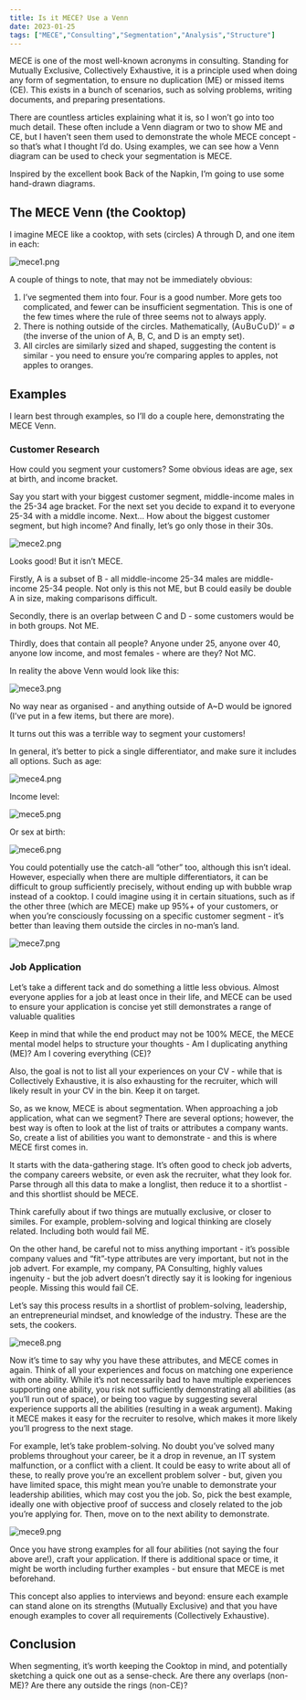```yaml
---
title: Is it MECE? Use a Venn
date: 2023-01-25
tags: ["MECE","Consulting","Segmentation","Analysis","Structure"]
---
```

MECE is one of the most well-known acronyms in consulting. Standing for Mutually Exclusive, Collectively Exhaustive, it is a principle used when doing any form of segmentation, to ensure no duplication (ME) or missed items (CE). This exists in a bunch of scenarios, such as solving problems, writing documents, and preparing presentations.

There are countless articles explaining what it is, so I won’t go into too much detail. These often include a Venn diagram or two to show ME and CE, but I haven’t seen them used to demonstrate the whole MECE concept - so that’s what I thought I’d do. Using examples, we can see how a Venn diagram can be used to check your segmentation is MECE.

Inspired by the excellent book Back of the Napkin, I’m going to use some hand-drawn diagrams.

## The MECE Venn (the Cooktop)

I imagine MECE like a cooktop, with sets (circles) A through D, and one item in each:

![mece1.png](/images/old/mece1.png)

A couple of things to note, that may not be immediately obvious:

1. I’ve segmented them into four. Four is a good number. More gets too complicated, and fewer can be insufficient segmentation. This is one of the few times where the rule of three seems not to always apply.
2. There is nothing outside of the circles. Mathematically, (A∪B∪C∪D)’ = ∅ (the inverse of the union of A, B, C, and D is an empty set).
3. All circles are similarly sized and shaped, suggesting the content is similar - you need to ensure you’re comparing apples to apples, not apples to oranges.

## Examples

I learn best through examples, so I’ll do a couple here, demonstrating the MECE Venn.

### Customer Research

How could you segment your customers? Some obvious ideas are age, sex at birth, and income bracket.

Say you start with your biggest customer segment, middle-income males in the 25-34 age bracket. For the next set you decide to expand it to everyone 25-34 with a middle income. Next… How about the biggest customer segment, but high income? And finally, let’s go only those in their 30s.

![mece2.png](/images/old/mece2.png)

Looks good! But it isn’t MECE.

Firstly, A is a subset of B - all middle-income 25-34 males are middle-income 25-34 people. Not only is this not ME, but B could easily be double A in size, making comparisons difficult.

Secondly, there is an overlap between C and D - some customers would be in both groups. Not ME.

Thirdly, does that contain all people? Anyone under 25, anyone over 40, anyone low income, and most females - where are they? Not MC.

In reality the above Venn would look like this:

![mece3.png](/images/old/mece3.png)

No way near as organised - and anything outside of A~D would be ignored (I’ve put in a few items, but there are more).

It turns out this was a terrible way to segment your customers!

In general, it’s better to pick a single differentiator, and make sure it includes all options. Such as age:

![mece4.png](/images/old/mece4.png)

Income level:

![mece5.png](/images/old/mece5.png)

Or sex at birth:

![mece6.png](/images/old/mece6.png)

You could potentially use the catch-all “other” too, although this isn’t ideal. However, especially when there are multiple differentiators, it can be difficult to group sufficiently precisely, without ending up with bubble wrap instead of a cooktop. I could imagine using it in certain situations, such as if the other three (which are MECE) make up 95%+ of your customers, or when you’re consciously focussing on a specific customer segment - it’s better than leaving them outside the circles in no-man’s land.

![mece7.png](/images/old/mece7.png)

### Job Application

Let’s take a different tack and do something a little less obvious. Almost everyone applies for a job at least once in their life, and MECE can be used to ensure your application is concise yet still demonstrates a range of valuable qualities

Keep in mind that while the end product may not be 100% MECE, the MECE mental model helps to structure your thoughts - Am I duplicating anything (ME)? Am I covering everything (CE)?

Also, the goal is not to list all your experiences on your CV - while that is Collectively Exhaustive, it is also exhausting for the recruiter, which will likely result in your CV in the bin. Keep it on target.

So, as we know, MECE is about segmentation. When approaching a job application, what can we segment? There are several options; however, the best way is often to look at the list of traits or attributes a company wants. So, create a list of abilities you want to demonstrate - and this is where MECE first comes in.

It starts with the data-gathering stage. It’s often good to check job adverts, the company careers website, or even ask the recruiter, what they look for. Parse through all this data to make a longlist, then reduce it to a shortlist - and this shortlist should be MECE.

Think carefully about if two things are mutually exclusive, or closer to similes. For example, problem-solving and logical thinking are closely related. Including both would fail ME.

On the other hand, be careful not to miss anything important - it’s possible company values and “fit”-type attributes are very important, but not in the job advert. For example, my company, PA Consulting, highly values ingenuity - but the job advert doesn’t directly say it is looking for ingenious people. Missing this would fail CE.

Let’s say this process results in a shortlist of problem-solving, leadership, an entrepreneurial mindset, and knowledge of the industry. These are the sets, the cookers.

![mece8.png](/images/old/mece8.png)

Now it’s time to say why you have these attributes, and MECE comes in again. Think of all your experiences and focus on matching one experience with one ability. While it’s not necessarily bad to have multiple experiences supporting one ability, you risk not sufficiently demonstrating all abilities (as you’ll run out of space), or being too vague by suggesting several experience supports all the abilities (resulting in a weak argument). Making it MECE makes it easy for the recruiter to resolve, which makes it more likely you’ll progress to the next stage.

For example, let’s take problem-solving. No doubt you’ve solved many problems throughout your career, be it a drop in revenue, an IT system malfunction, or a conflict with a client. It could be easy to write about all of these, to really prove you’re an excellent problem solver - but, given you have limited space, this might mean you’re unable to demonstrate your leadership abilities, which may cost you the job. So, pick the best example, ideally one with objective proof of success and closely related to the job you’re applying for. Then, move on to the next ability to demonstrate.

![mece9.png](/images/old/mece9.png)

Once you have strong examples for all four abilities (not saying the four above are!), craft your application. If there is additional space or time, it might be worth including further examples - but ensure that MECE is met beforehand.

This concept also applies to interviews and beyond: ensure each example can stand alone on its strengths (Mutually Exclusive) and that you have enough examples to cover all requirements (Collectively Exhaustive).

## Conclusion

When segmenting, it’s worth keeping the Cooktop in mind, and potentially sketching a quick one out as a sense-check. Are there any overlaps (non-ME)? Are there any outside the rings (non-CE)?